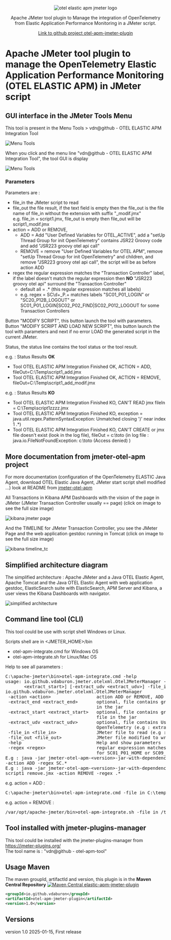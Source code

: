 <p align="center">
<img src="https://github.com/vdaburon/otel-apm-jmeter-plugin/blob/main/doc/otelapmjmplugin_logo.png" alt="otel elastic apm jmeter logo"/>

  <p align="center">Apache JMeter tool plugin to Manage the integration of OpenTelemetry from Elastic Application Performance Monitoring in a JMeter script.</p>
  <p align="center"><a href="https://github.com/vdaburon/otel-apm-jmeter-plugin">Link to github project otel-apm-jmeter-plugin</a></p>
</p>

# Apache JMeter tool plugin to manage the OpenTelemetry Elastic Application Performance Monitoring (OTEL ELASTIC APM) in JMeter script

## GUI interface in the JMeter Tools Menu
This tool is present in the Menu Tools > vdn@github - OTEL ELASTIC APM Integration Tool

![Menu Tools](doc/images/jmeter_menu_tools_with_otel_elastic_apm.png)

When you click and the menu line "vdn@github - OTEL ELASTIC APM Integration Tool", the tool GUI is display

![Menu Tools](doc/images/otel_elastic_apm_integration_tool_gui.png)

### Parameters
Parameters are :
* file_in the JMeter script to read
* file_out the file result, if the text field is empty then the file_out is the file name of file_in without the extension with suffix "_modif.jmx" <br/>
  e.g. file_in = script1.jmx, file_out is empty then file_out will be script1_modif.jmx
* action = ADD or REMOVE, 
  * ADD = Add "User Defined Variables for OTEL_ACTIVE", add a "setUp Thread Group for init OpenTelemetry" contains JSR22 Groovy code and add "JSR223 groovy otel api call"
  * REMOVE = remove "User Defined Variables for OTEL APM", remove "setUp Thread Group for init OpenTelemetry" and children, and remove "JSR223 groovy otel api call", the script will be as before action ADD
* regex the regular expression matches the "Transaction Controller" label, if the label doesn't match the regular expression then **NO** "JSR223 groovy otel api" surround the "Transaction Controller"
  * default all = .* (this regular expression matches all labels)
  * e.g. regex = SC\d+_P.+ matches labels "SC01_P01_LOGIN" or "SC20_P12B_LOGOUT" or SC01_P01_LOGIN|SC02_P02_FIND|SC02_P012_LOGOUT for some Transaction Controllers

Button "MODIFY SCRIPT", this button launch the tool with parameters.<br/>
Button "MODIFY SCRIPT AND LOAD NEW SCRIPT", this button launch the tool with parameters and next if no error LOAD the generated script in the current JMeter.

Status, the status line contains the tool status or the tool result.

e.g. : Status Results **OK**
* Tool OTEL ELASTIC APM Integration Finished OK, ACTION = ADD, fileOut=C:\Temp\script1_add.jmx
* Tool OTEL ELASTIC APM Integration Finished OK, ACTION = REMOVE, fileOut=C:\Temp\script1_add_modif.jmx

e.g. : Status Results **KO**
* Tool OTEL ELASTIC APM Integration Finished KO, CAN'T READ jmx fileIn = C:\Temp\script1zzzz.jmx
* Tool OTEL ELASTIC APM Integration Finished KO, exception = java.util.regex.PatternSyntaxException: Unmatched closing ')' near index 1 .*)
* Tool OTEL ELASTIC APM Integration Finished KO, CAN'T CREATE or jmx file doesn't exist (look in the log file), fileOut  = c:\toto (in log file : java.io.FileNotFoundException: c:\toto (Access denied)
  )

## More documentation from jmeter-otel-apm project
For more documentation (configuration of the OpenTelemetry ELASTIC Java Agent, download OTEL Elastic Java Agent, JMeter start script shell modified ...) look at README from [jmeter-otel-apm](https://github.com/vdaburon/jmeter-otel-apm)

All Transactions in Kibana APM Dashboards with the vision of the page in JMeter (JMeter Transaction Controller usually == page) (click on image to see the full size image)

![kibana jmeter page](doc/images/kibana_jmeter_transactions.png)

And the TIMELINE for JMeter Transaction Controller, you see the JMeter Page and the web application gestdoc running in Tomcat (click on image to see the full size image)

![kibana timeline_tc](doc/images/kibana_jmeter_timeline_tc.png)

## Simplified architecture diagram
The simplified architecture : Apache JMeter and a Java OTEL Elastic Agent, Apache Tomcat and the Java OTEL Elastic Agent with web application gestdoc, ElasticSearch suite with ElasticSearch, APM Server and Kibana, a user views the Kibana Dashboards with navigator.

![simplified architecture](doc/images/architecture_jmeter_tomcat_elastic_otel_apm.png)

## Command line tool (CLI)
This tool could be use with script shell Windows or Linux.

Scripts shell are in &lt;JMETER_HOME&gt;/bin
* otel-apm-integrate.cmd for Windows OS
* otel-apm-integrate.sh for Linux/Mac OS

Help to see all parameters :

<pre>
C:\apache-jmeter\bin&gt;otel-apm-integrate.cmd -help
usage: io.github.vdaburon.jmeter.otelxml.OtelJMeterManager -action &lt;action&gt; [-extract_end &lt;extract_end&gt;] [-extract_start
       &lt;extract_start&gt;] [-extract_udv &lt;extract_udv&gt;] -file_in &lt;file_in&gt; -file_out &lt;file_out&gt; [-help] [-regex &lt;regex&gt;]
io.github.vdaburon.jmeter.otelxml.OtelJMeterManager
 -action &lt;action&gt;                 action ADD or REMOVE, ADD : add groovy api call and REMOVE : remove groovy api call
 -extract_end &lt;extract_end&gt;       optional, file contains groovy end call api (e.g : extract_end.xml), default read file
                                  in the jar
 -extract_start &lt;extract_start&gt;   optional, file contains groovy start call api (e.g : extract_start.xml), default read
                                  file in the jar
 -extract_udv &lt;extract_udv&gt;       optional, file contains User Defined Variables and setUp Thread Group for init
                                  OpenTelemetry (e.g : extract_udv.xml), default read file in the jar
 -file_in &lt;file_in&gt;               JMeter file to read (e.g : script.jmx)
 -file_out &lt;file_out&gt;             JMeter file modified to write (e.g : script_add.jmx)
 -help                            Help and show parameters
 -regex &lt;regex&gt;                   regular expression matches Transaction Controller Label (default .*) (e.g : SC[0-9]+_.
                                  for SC01_P01_HOME or SC09_P12_LOGOUT)
E.g : java -jar jmeter-otel-apm-&lt;version&gt;-jar-with-dependencies.jar -file_in script1.jmx -file_out script1_add.jmx
-action ADD -regex SC.*
E.g : java -jar jmeter-otel-apm-&lt;version&gt;-jar-with-dependencies.jar -file_in script1_add.jmx -file_out
script1_remove.jmx -action REMOVE -regex .*
</pre>

e.g. action = ADD :
<pre>
C:\apache-jmeter\bin>otel-apm-integrate.cmd -file_in C:\temp\script1.jmx -file_out C:\temp\script1_add_cli.jmx -action ADD -regex SC.*
</pre>

e.g. action = REMOVE :
<pre>
/var/opt/apache-jmeter/bin>otel-apm-integrate.sh -file_in /tmp/script1_add.jmx -file_out /tmp/script1_remove_cli.jmx -action REMOVE
</pre>

## Tool installed with jmeter-plugins-manager
This tool could be installed with the jmeter-plugins-manager from https://jmeter-plugins.org/<br>
The tool name is : "vdn@github - otel-apm-tool"

## Usage Maven
The maven groupId, artifactId and version, this plugin is in the **Maven Central Repository** [![Maven Central elastic-apm-jmeter-plugin](https://maven-badges.herokuapp.com/maven-central/io.github.vdaburon/otel-apm-jmeter-plugin/badge.svg)](https://maven-badges.herokuapp.com/maven-central/io.github.vdaburon/otel-apm-jmeter-plugin)

```xml
<groupId>io.github.vdaburon</groupId>
<artifactId>otel-apm-jmeter-plugin</artifactId>
<version>1.0</version>
```
## Versions
version 1.0  2025-01-15, First release

